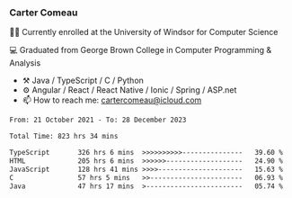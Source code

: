 ### Carter Comeau

🙋‍♂️ Currently enrolled at the University of Windsor for Computer Science

💻 Graduated from George Brown College in Computer Programming & Analysis

- ⚒️ Java / TypeScript / C / Python
- ⚙️ Angular / React / React Native / Ionic / Spring / ASP.net
- 📫 How to reach me: cartercomeau@icloud.com

<!--START_SECTION:waka-->

```txt
From: 21 October 2021 - To: 28 December 2023

Total Time: 823 hrs 34 mins

TypeScript       326 hrs 6 mins  >>>>>>>>>>---------------   39.60 %
HTML             205 hrs 6 mins  >>>>>>-------------------   24.90 %
JavaScript       128 hrs 41 mins >>>>---------------------   15.63 %
C                57 hrs 5 mins   >>-----------------------   06.93 %
Java             47 hrs 17 mins  >------------------------   05.74 %
```

<!--END_SECTION:waka-->
